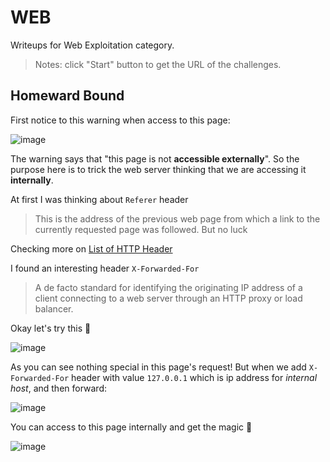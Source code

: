 # WEB

Writeups for Web Exploitation category.
>Notes: click "Start" button to get the URL of the challenges.

## Homeward Bound
First notice to this warning when access to this page:

![image](https://user-images.githubusercontent.com/80664686/111570513-9dcb5900-87d7-11eb-9ee4-41883dced903.png)

The warning says that "this page is not **accessible externally**". So the purpose here is to trick the web server thinking that we are accessing it **internally**. 

At first I was thinking about `Referer` header
>This is the address of the previous web page from which a link to the currently requested page was followed.
But no luck

Checking more on [List of HTTP Header](https://en.wikipedia.org/wiki/List_of_HTTP_header_fields)

I found an interesting header `X-Forwarded-For`
>A de facto standard for identifying the originating IP address of a client connecting to a web server through an HTTP proxy or load balancer.

Okay let's try this 🤔

![image](https://user-images.githubusercontent.com/61876488/111509629-7f397380-877f-11eb-8cbf-e9ec2b37af51.png)

As you can see nothing special in this page's request! But when we add `X-Forwarded-For` header with value `127.0.0.1` which is ip address for *internal host*, and then forward:

![image](https://user-images.githubusercontent.com/61876488/111510051-f242ea00-877f-11eb-942f-4008fdd1f1a7.png)

You can access to this page internally and get the magic 🤩

![image](https://user-images.githubusercontent.com/80664686/111570482-89875c00-87d7-11eb-9469-2548823e94d4.png)
